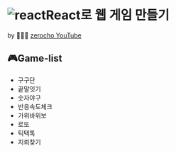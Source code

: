 ![react](https://upload.wikimedia.org/wikipedia/commons/thumb/a/a7/React-icon.svg/60px-React-icon.svg.png)React로 웹 게임 만들기
===

by 👨🏼‍💻 [zerocho YouTube](https://www.youtube.com/watch?v=V3QsSrldHqI&list=PLcqDmjxt30RtqbStQqk-eYMK8N-1SYIFn)




## 🎮Game-list

* 구구단
* 끝말잇기
* 숫자야구
* 반응속도체크
* 가위바위보
* 로또
* 틱택톡
* 지뢰찾기
